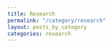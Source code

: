 ```yaml
---
title: Research
permalink: "/category/research"
layout: posts_by_category
categories: research
---
```


